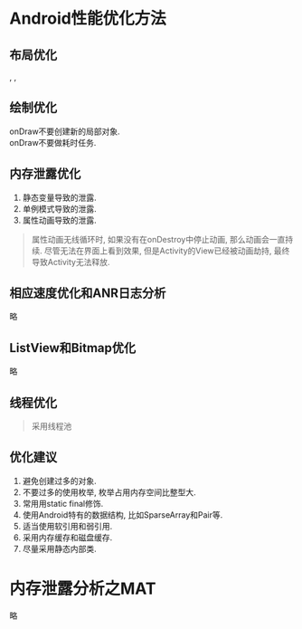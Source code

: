 # Android性能优化方法
## 布局优化
<include>, <merge>, <ViewStub>

## 绘制优化
onDraw不要创建新的局部对象.  
onDraw不要做耗时任务.

## 内存泄露优化
1. 静态变量导致的泄露.
2. 单例模式导致的泄露.
3. 属性动画导致的泄露.
> 属性动画无线循环时, 如果没有在onDestroy中停止动画, 那么动画会一直持续. 尽管无法在界面上看到效果, 但是Activity的View已经被动画劫持, 最终导致Activity无法释放.

## 相应速度优化和ANR日志分析
略

## ListView和Bitmap优化
略

## 线程优化
> 采用线程池

## 优化建议
1. 避免创建过多的对象.
2. 不要过多的使用枚举, 枚举占用内存空间比整型大.
3. 常用用static final修饰. 
4. 使用Android特有的数据结构, 比如SparseArray和Pair等.
5. 适当使用软引用和弱引用.
6. 采用内存缓存和磁盘缓存.
7. 尽量采用静态内部类.

# 内存泄露分析之MAT
略